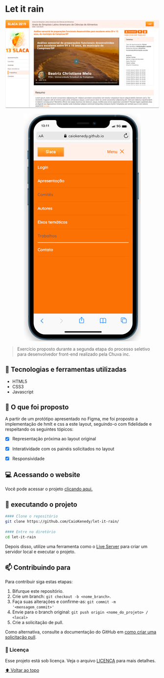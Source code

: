 # Let it rain



![](img/desktopreadme.png)
<p align="center">
  <img src="https://github.com/CaioKenedy/let-it-rain/blob/main/img/mobilereadme.png" alt="Mobile image"/>
</p>

> Exercício proposto durante a segunda etapa do processo seletivo para desenvolvedor front-end realizado pela Chuva inc.



## 🔧 Tecnologias e ferramentas utilizadas
- HTML5
- CSS3
- Javascript







## 🔖 O que foi proposto
A partir de um protótipo apresentado no Figma, me foi proposto a implementação de hmlt e css a este layout, seguindo-o com fidelidade e respeitando os seguintes tópicos:

- [x] Representação próxima ao layout original
- [x] Interatividade com os painéis solicitados no layout
- [x] Responsividade


## 💻 Acessando o website
Você pode acessar o projeto [clicando aqui.](https://caiokenedy.github.io/let-it-rain/)


## 🚀 executando o projeto

```bash
#### Clone o repositório
git clone https://github.com/CaioKenedy/let-it-rain/

#### Entre no diretório
cd let-it-rain
```
Depois disso, utilize uma ferramenta como o [Live Server](https://marketplace.visualstudio.com/items?itemName=ritwickdey.LiveServer) para criar um servidor local e executar o projeto.


## 📫 Contribuindo para <let-it-rain>

Para contribuir siga estas etapas:

1. Bifurque este repositório.
2. Crie um branch: `git checkout -b <nome_branch>`.
3. Faça suas alterações e confirme-as: `git commit -m '<mensagem_commit>'`
4. Envie para o branch original: `git push origin <nome_do_projeto> / <local>`
5. Crie a solicitação de pull.

Como alternativa, consulte a documentação do GitHub em [como criar uma solicitação pull](https://help.github.com/en/github/collaborating-with-issues-and-pull-requests/creating-a-pull-request).


### 📝 Licença

Esse projeto está sob licença. Veja o arquivo [LICENÇA](LICENSE.md) para mais detalhes.

[⬆ Voltar ao topo](#let-it-rain)<br>
